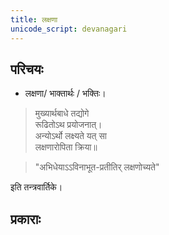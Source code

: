 ```yaml
---
title: लक्षणा
unicode_script: devanagari
---
```


## परिचयः
- लक्षणा/ भाक्तार्थः / भक्तिः।

> मुख्यार्थबाधे तद्योगे  
रूढितोऽथ प्रयोजनात्।  
अन्योऽर्थो लक्ष्यते यत् सा  
लक्षणारोपिता क्रिया॥

> "अभिधेयाऽऽविनाभूत-प्रतीतिर् लक्षणोच्यते" 

इति तन्त्रवार्तिके।


## प्रकाराः
<div class="spreadsheet" src="../laxaNA.json"> </div>  



